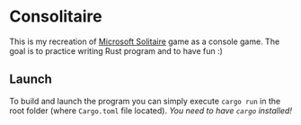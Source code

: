 # Consolitaire
This is my recreation of [Microsoft Solitaire](https://en.wikipedia.org/wiki/Microsoft_Solitaire) game as a console game.
The goal is to practice writing Rust program and to have fun :)

## Launch
To build and launch the program you can simply execute `cargo run` in the root folder (where `Cargo.toml` file located). _You need to have `cargo` installed!_

